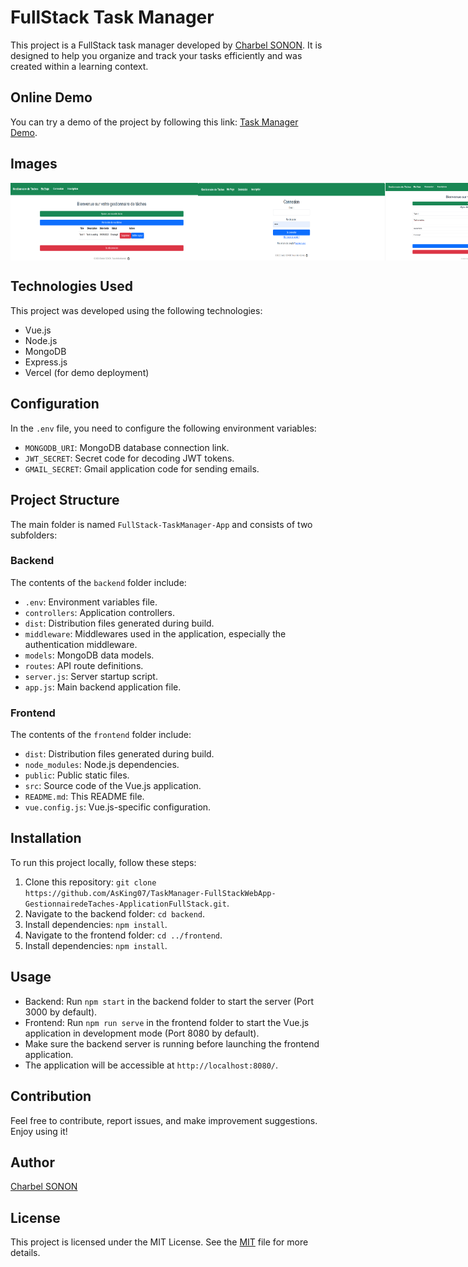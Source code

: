 # FullStack Task Manager

This project is a FullStack task manager developed by [Charbel SONON](https://github.com/AsKing07). It is designed to help you organize and track your tasks efficiently and was created within a learning context.

## Online Demo

You can try a demo of the project by following this link: [Task Manager Demo](https://taskmanager-asking.vercel.app/).

## Images

<div style="display: flex; justify-content: space-between;">
  <img src="img4.png" alt="Image 4" width="300">
  <img src="img2.png" alt="Image 2" width="300">
  <img src="img3.png" alt="Image 3" width="300">
</div>

## Technologies Used

This project was developed using the following technologies:

- Vue.js
- Node.js
- MongoDB
- Express.js
- Vercel (for demo deployment)

## Configuration

In the `.env` file, you need to configure the following environment variables:

- `MONGODB_URI`: MongoDB database connection link.
- `JWT_SECRET`: Secret code for decoding JWT tokens.
- `GMAIL_SECRET`: Gmail application code for sending emails.

## Project Structure

The main folder is named `FullStack-TaskManager-App` and consists of two subfolders:

### Backend

The contents of the `backend` folder include:

- `.env`: Environment variables file.
- `controllers`: Application controllers.
- `dist`: Distribution files generated during build.
- `middleware`: Middlewares used in the application, especially the authentication middleware.
- `models`: MongoDB data models.
- `routes`: API route definitions.
- `server.js`: Server startup script.
- `app.js`: Main backend application file.

### Frontend

The contents of the `frontend` folder include:

- `dist`: Distribution files generated during build.
- `node_modules`: Node.js dependencies.
- `public`: Public static files.
- `src`: Source code of the Vue.js application.
- `README.md`: This README file.
- `vue.config.js`: Vue.js-specific configuration.

## Installation

To run this project locally, follow these steps:

1. Clone this repository: `git clone https://github.com/AsKing07/TaskManager-FullStackWebApp-GestionnairedeTaches-ApplicationFullStack.git`.
2. Navigate to the backend folder: `cd backend`.
3. Install dependencies: `npm install`.
4. Navigate to the frontend folder: `cd ../frontend`.
5. Install dependencies: `npm install`.

## Usage

- Backend: Run `npm start` in the backend folder to start the server (Port 3000 by default).
- Frontend: Run `npm run serve` in the frontend folder to start the Vue.js application in development mode (Port 8080 by default).
- Make sure the backend server is running before launching the frontend application.
- The application will be accessible at `http://localhost:8080/`.

## Contribution

Feel free to contribute, report issues, and make improvement suggestions. Enjoy using it!

## Author
[Charbel SONON](https://github.com/AsKing07)

## License

This project is licensed under the MIT License. See the [MIT](LICENSE) file for more details.
